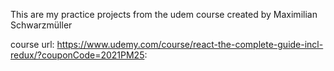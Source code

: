This are my practice projects from the udem course created by Maximilian Schwarzmüller

course url: https://www.udemy.com/course/react-the-complete-guide-incl-redux/?couponCode=2021PM25: 
